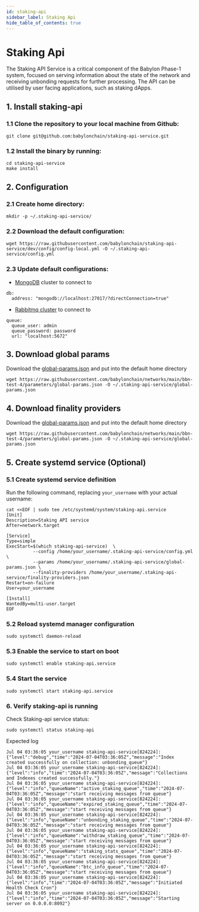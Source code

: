 ```yaml
---
id: staking-api
sidebar_label: Staking Api
hide_table_of_contents: true
---
```

# Staking Api
The Staking API Service is a critical component of the Babylon Phase-1 system, focused on serving information about the state of the network and receiving unbonding requests for further processing. The API can be utilised by user facing applications, such as staking dApps.
## 1. Install staking-api

### 1.1 Clone the repository to your local machine from Github:

```
git clone git@github.com:babylonchain/staking-api-service.git
```

### 1.2 Install the binary by running:

```
cd staking-api-service
make install
```

## 2. Configuration
### 2.1 Create home directory:
```
mkdir -p ~/.staking-api-service/
```

### 2.2 Download the default configuration:

```
wget https://raw.githubusercontent.com/babylonchain/staking-api-service/dev/config/config-local.yml -O ~/.staking-api-service/config.yml
```

### 2.3 Update default configurations:
- [MongoDB](../infra/mongodb.md) cluster to connect to
```
db:
  address: "mongodb://localhost:27017/?directConnection=true"
```

- [Rabbitmq cluster](../infra/rabbitmq.md) to connect to
```
queue:
  queue_user: admin
  queue_password: password
  url: "localhost:5672"
```

## 3. Download global params

Download the [global-params.json](../global-params.md) and put into the default home directory
```
wget https://raw.githubusercontent.com/babylonchain/networks/main/bbn-test-4/parameters/global-params.json -O ~/.staking-api-service/global-params.json
```

## 4. Download finality providers

Download the [global-params.json](../global-params.md) and put into the default home directory
```
wget https://raw.githubusercontent.com/babylonchain/networks/main/bbn-test-4/parameters/global-params.json -O ~/.staking-api-service/global-params.json
```

## 5. Create systemd service (Optional)

### 5.1 Create systemd service definition
Run the following command, replacing `your_username` with your actual username:
```
cat <<EOF | sudo tee /etc/systemd/system/staking-api.service
[Unit]
Description=Staking API service
After=network.target

[Service]
Type=simple
ExecStart=$(which staking-api-service)  \
          --config /home/your_username/.staking-api-service/config.yml \
          --params /home/your_username/.staking-api-service/global-params.json \
          --finality-providers /home/your_username/.staking-api-service/finality-providers.json
Restart=on-failure
User=your_username

[Install]
WantedBy=multi-user.target
EOF
```

### 5.2 Reload systemd manager configuration

```
sudo systemctl daemon-reload
```

### 5.3 Enable the service to start on boot

```
sudo systemctl enable staking-api.service
```

### 5.4 Start the service

```
sudo systemctl start staking-api.service
```

### 6. Verify staking-api is running

Check Staking-api service status:
```
sudo systemctl status staking-api
```

Expected log
```
Jul 04 03:36:05 your_username staking-api-service[824224]: {"level":"debug","time":"2024-07-04T03:36:05Z","message":"Index created successfully on collection: unbonding_queue"}
Jul 04 03:36:05 your_username staking-api-service[824224]: {"level":"info","time":"2024-07-04T03:36:05Z","message":"Collections and Indexes created successfully."}
Jul 04 03:36:05 your_username staking-api-service[824224]: {"level":"info","queueName":"active_staking_queue","time":"2024-07-04T03:36:05Z","message":"start receiving messages from queue"}
Jul 04 03:36:05 your_username staking-api-service[824224]: {"level":"info","queueName":"expired_staking_queue","time":"2024-07-04T03:36:05Z","message":"start receiving messages from queue"}
Jul 04 03:36:05 your_username staking-api-service[824224]: {"level":"info","queueName":"unbonding_staking_queue","time":"2024-07-04T03:36:05Z","message":"start receiving messages from queue"}
Jul 04 03:36:05 your_username staking-api-service[824224]: {"level":"info","queueName":"withdraw_staking_queue","time":"2024-07-04T03:36:05Z","message":"start receiving messages from queue"}
Jul 04 03:36:05 your_username staking-api-service[824224]: {"level":"info","queueName":"staking_stats_queue","time":"2024-07-04T03:36:05Z","message":"start receiving messages from queue"}
Jul 04 03:36:05 your_username staking-api-service[824224]: {"level":"info","queueName":"btc_info_queue","time":"2024-07-04T03:36:05Z","message":"start receiving messages from queue"}
Jul 04 03:36:05 your_username staking-api-service[824224]: {"level":"info","time":"2024-07-04T03:36:05Z","message":"Initiated Health Check Cron"}
Jul 04 03:36:05 your_username staking-api-service[824224]: {"level":"info","time":"2024-07-04T03:36:05Z","message":"Starting server on 0.0.0.0:8092"}
```
